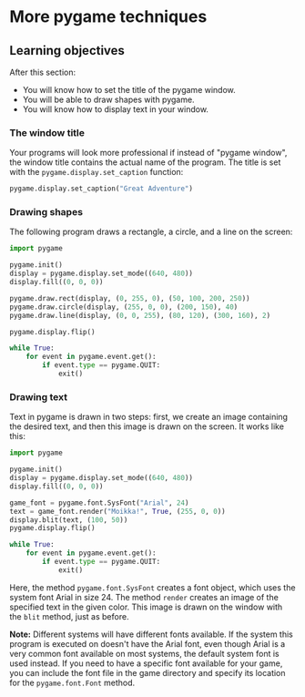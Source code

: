 
# More pygame techniques

## Learning objectives

After this section:
- You will know how to set the title of the pygame window.
- You will be able to draw shapes with pygame.
- You will know how to display text in your window.

### The window title

Your programs will look more professional if instead of "pygame window", the window title contains the actual name of the program. The title is set with the `pygame.display.set_caption` function:

```python
pygame.display.set_caption("Great Adventure")
```

### Drawing shapes

The following program draws a rectangle, a circle, and a line on the screen:

```python
import pygame

pygame.init()
display = pygame.display.set_mode((640, 480))
display.fill((0, 0, 0))

pygame.draw.rect(display, (0, 255, 0), (50, 100, 200, 250))
pygame.draw.circle(display, (255, 0, 0), (200, 150), 40)
pygame.draw.line(display, (0, 0, 255), (80, 120), (300, 160), 2)

pygame.display.flip()

while True:
    for event in pygame.event.get():
        if event.type == pygame.QUIT:
            exit()
```


### Drawing text

Text in pygame is drawn in two steps: first, we create an image containing the desired text, and then this image is drawn on the screen. It works like this:

```python
import pygame

pygame.init()
display = pygame.display.set_mode((640, 480))
display.fill((0, 0, 0))

game_font = pygame.font.SysFont("Arial", 24)
text = game_font.render("Moikka!", True, (255, 0, 0))
display.blit(text, (100, 50))
pygame.display.flip()

while True:
    for event in pygame.event.get():
        if event.type == pygame.QUIT:
            exit()
```


Here, the method `pygame.font.SysFont` creates a font object, which uses the system font Arial in size 24. The method `render` creates an image of the specified text in the given color. This image is drawn on the window with the `blit` method, just as before.

**Note:** Different systems will have different fonts available. If the system this program is executed on doesn't have the Arial font, even though Arial is a very common font available on most systems, the default system font is used instead. If you need to have a specific font available for your game, you can include the font file in the game directory and specify its location for the `pygame.font.Font` method.

